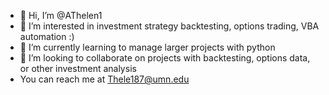 - 👋 Hi, I’m @AThelen1
- 👀 I’m interested in investment strategy backtesting, options trading, VBA automation :) 
- 🌱 I’m currently learning to manage larger projects with python
- 💞️ I’m looking to collaborate on projects with backtesting, options data, or other investment analysis
- You can reach me at Thele187@umn.edu
